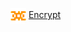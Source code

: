 <img src="https://github.com/PrajwalUlli/En.crypt/blob/main/logo.png" alt="encrypt_logo" width="25" style="vertical-align: middle;"> [Encrypt](https://prajwalulli.github.io/En.crypt/)
